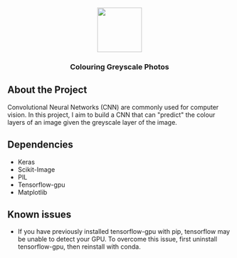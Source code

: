 <br />
<p align="center">
  <a href="https://github.com/hklchung/GAN-GenerativeAdversarialNetwork">
    <img src="https://upload.wikimedia.org/wikipedia/commons/thumb/f/f5/Light_dispersion_conceptual_waves.gif/330px-Light_dispersion_conceptual_waves.gif" height="100">
  </a>

  <h3 align="center">Colouring Greyscale Photos</h3>

  </p>
</p>

## About the Project
Convolutional Neural Networks (CNN) are commonly used for computer vision. In this project, I aim to build a CNN that can "predict" the colour layers of an image given the greyscale layer of the image.

## Dependencies
* Keras
* Scikit-Image
* PIL
* Tensorflow-gpu
* Matplotlib

## Known issues
* If you have previously installed tensorflow-gpu with pip, tensorflow may be unable to detect your GPU. To overcome this issue, first uninstall tensorflow-gpu, then reinstall with conda.

